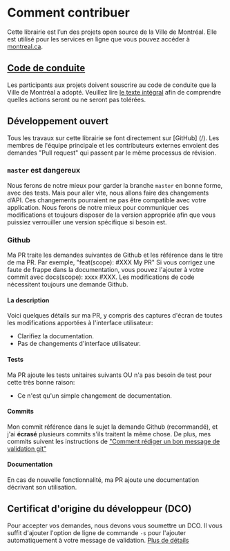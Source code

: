 # Comment contribuer

Cette librairie est l’un des projets open source de la Ville de Montréal. Elle est utilisé pour les services en ligne que vous pouvez accéder à [montreal.ca](https://montreal.ca).

## [Code de conduite](http://ville.montreal.qc.ca/pls/portal/docs/page/intra_fr/media/documents/code_conduite_employes.pdf)

Les participants aux projets doivent souscrire au code de conduite que la Ville de Montréal a adopté. Veuillez lire [le texte intégral](http://ville.montreal.qc.ca/pls/portal/docs/page/intra_fr/media/documents/code_conduite_employes.pdf) afin de comprendre quelles actions seront ou ne seront pas tolérées.

## Développement ouvert

Tous les travaux sur cette librairie se font directement sur [GitHub] (/). Les membres de l'équipe principale et les contributeurs externes envoient des demandes "Pull request" qui passent par le même processus de révision.

### `master` est dangereux

Nous ferons de notre mieux pour garder la branche `master` en bonne forme, avec des tests. Mais pour aller vite, nous allons faire des changements d’API. Ces changements pourraient ne pas être compatible avec votre application. Nous ferons de notre mieux pour communiquer ces modifications et toujours disposer de la version appropriée afin que vous puissiez verrouiller une version spécifique si besoin est.

### Github

Ma PR traite les demandes suivantes de Github et les référence dans le titre de ma PR. Par exemple, "feat(scope): #XXX My PR"
Si vous corrigez une faute de frappe dans la documentation, vous pouvez l'ajouter à votre commit avec docs(scope): xxxx #XXX. Les modifications de code nécessitent toujours une demande Github.

#### La description
  
Voici quelques détails sur ma PR, y compris des captures d'écran de toutes les modifications apportées à l'interface utilisateur:

-   Clarifiez la documentation.
-   Pas de changements d'interface utilisateur.

#### Tests

Ma PR ajoute les tests unitaires suivants OU n'a pas besoin de test pour cette très bonne raison:

-   Ce n'est qu'un simple changement de documentation.

#### Commits
  Mon commit référence dans le sujet la demande Github (recommandé),
  et j'ai **écrasé** plusieurs commits s'ils traitent la même chose.
  De plus, mes commits suivent les instructions de ["Comment rédiger un bon message de validation git"](https://www.conventionalcommits.org/fr/v1.0.0-beta.3)

#### Documentation
  En cas de nouvelle fonctionnalité, ma PR ajoute une documentation décrivant son utilisation.

## Certificat d'origine du développeur (DCO)
Pour accepter vos demandes, nous devons vous soumettre un DCO. Il vous suffit d'ajouter l'option de ligne de commande `-s` pour l'ajouter automatiquement à votre message de validation.
[Plus de détails](https://github.com/probot/dco)
